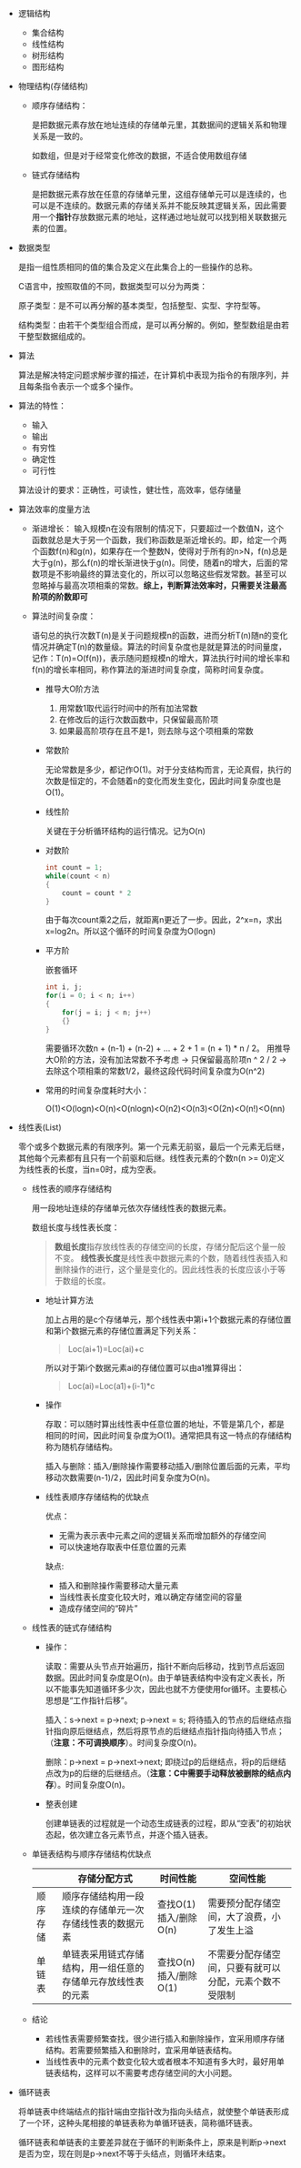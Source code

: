 - 逻辑结构
    - 集合结构
    - 线性结构
    - 树形结构
    - 图形结构
- 物理结构(存储结构)
    - 顺序存储结构：

        是把数据元素存放在地址连续的存储单元里，其数据间的逻辑关系和物理关系是一致的。

        如数组，但是对于经常变化修改的数据，不适合使用数组存储

    - 链式存储结构

        是把数据元素存放在任意的存储单元里，这组存储单元可以是连续的，也可以是不连续的。数据元素的存储关系并不能反映其逻辑关系，因此需要用一个**指针**存放数据元素的地址，这样通过地址就可以找到相关联数据元素的位置。
- 数据类型

    是指一组性质相同的值的集合及定义在此集合上的一些操作的总称。

    C语言中，按照取值的不同，数据类型可以分为两类：

    原子类型：是不可以再分解的基本类型，包括整型、实型、字符型等。

    结构类型：由若干个类型组合而成，是可以再分解的。例如，整型数组是由若干整型数据组成的。



- 算法

    算法是解决特定问题求解步骤的描述，在计算机中表现为指令的有限序列，并且每条指令表示一个或多个操作。

- 算法的特性：
    - 输入
    - 输出
    - 有穷性
    - 确定性
    - 可行性

    算法设计的要求：正确性，可读性，健壮性，高效率，低存储量

- 算法效率的度量方法

    - 渐进增长： 输入规模n在没有限制的情况下，只要超过一个数值N，这个函数就总是大于另一个函数，我们称函数是渐近增长的。即，给定一个两个函数f(n)和g(n)，如果存在一个整数N，使得对于所有的n>N，f(n)总是大于g(n)，那么f(n)的增长渐进快于g(n)。同使，随着n的增大，后面的常数项是不影响最终的算法变化的，所以可以忽略这些假发常数。甚至可以忽略掉与最高次项相乘的常数。**综上，判断算法效率时，只需要关注最高阶项的阶数即可**

    - 算法时间复杂度：

        语句总的执行次数T(n)是关于问题规模n的函数，进而分析T(n)随n的变化情况并确定T(n)的数量级。算法的时间复杂度也是就是算法的时间量度，记作：T(n)=O(f(n))，表示随问题规模n的增大，算法执行时间的增长率和f(n)的增长率相同，称作算法的渐进时间复杂度，简称时间复杂度。

        - 推导大O阶方法

            1. 用常数1取代运行时间中的所有加法常数
            2. 在修改后的运行次数函数中，只保留最高阶项
            3. 如果最高阶项存在且不是1，则去除与这个项相乘的常数
        
        - 常数阶

            无论常数是多少，都记作O(1)。对于分支结构而言，无论真假，执行的次数是恒定的，不会随着n的变化而发生变化，因此时间复杂度也是O(1)。

        - 线性阶

            关键在于分析循环结构的运行情况。记为O(n)

        - 对数阶

            ```C
            int count = 1;
            while(count < n)
            {
                count = count * 2
            }
            ```
            由于每次count乘2之后，就距离n更近了一步。因此，2^x=n，求出x=log2n。所以这个循环的时间复杂度为O(logn)
        
        - 平方阶

            嵌套循环
            ```C
            int i, j;
            for(i = 0; i < n; i++)
            {
                for(j = i; j < n; j++)
                {}
            }
            ```
            需要循环次数n + (n-1) + (n-2) + ... + 2 + 1 = (n + 1) * n / 2。
            用推导大O阶的方法，没有加法常数不予考虑 -> 只保留最高阶项n ^ 2 / 2 -> 去除这个项相乘的常数1/2，最终这段代码时间复杂度为O(n^2)

        - 常用的时间复杂度耗时大小：

            O(1)<O(logn)<O(n)<O(nlogn)<O(n2)<O(n3)<O(2n)<O(n!)<O(nn)

- 线性表(List)

    零个或多个数据元素的有限序列。第一个元素无前驱，最后一个元素无后继，其他每个元素都有且只有一个前驱和后继。线性表元素的个数n(n >= 0)定义为线性表的长度，当n=0时，成为空表。

    - 线性表的顺序存储结构

        用一段地址连续的存储单元依次存储线性表的数据元素。

        数组长度与线性表长度：

        > **数组长度**指存放线性表的存储空间的长度，存储分配后这个量一般不变。
        **线性表长度**是线性表中数据元素的个数，随着线性表插入和删除操作的进行，这个量是变化的。因此线性表的长度应该小于等于数组的长度。


        - 地址计算方法

            加上占用的是c个存储单元，那个线性表中第i+1个数据元素的存储位置和第i个数据元素的存储位置满足下列关系：
            > Loc(ai+1)=Loc(ai)+c

            所以对于第i个数据元素ai的存储位置可以由a1推算得出：
            > Loc(ai)=Loc(a1)+(i-1)*c
        
        - 操作

            存取：可以随时算出线性表中任意位置的地址，不管是第几个，都是相同的时间，因此时间复杂度为O(1)。通常把具有这一特点的存储结构称为随机存储结构。

            插入与删除：插入/删除操作需要移动插入/删除位置后面的元素，平均移动次数需要(n-1)/2，因此时间复杂度为O(n)。

        - 线性表顺序存储结构的优缺点

            优点：
            - 无需为表示表中元素之间的逻辑关系而增加额外的存储空间
            - 可以快速地存取表中任意位置的元素

            缺点:
            - 插入和删除操作需要移动大量元素
            - 当线性表长度变化较大时，难以确定存储空间的容量
            - 造成存储空间的“碎片”

    - 线性表的链式存储结构      

        - 操作：

            读取：需要从头节点开始遍历，指针不断向后移动，找到节点后返回数据。因此时间复杂度是O(n)。由于单链表结构中没有定义表长，所以不能事先知道循环多少次，因此也就不方便使用for循环。主要核心思想是“工作指针后移”。

            插入：s->next = p->next; p->next = s; 将待插入的节点的后继结点指针指向原后继结点，然后将原节点的后继结点指针指向待插入节点；（**注意：不可调换顺序**）。时间复杂度O(n)。

            删除：p->next = p->next->next; 即绕过p的后继结点，将p的后继结点改为p的后继的后继结点。（**注意：C中需要手动释放被删除的结点内存**）。时间复杂度O(n)。

        - 整表创建

            创建单链表的过程就是一个动态生成链表的过程，即从“空表”的初始状态起，依次建立各元素节点，并逐个插入链表。
    
    - 单链表结构与顺序存储结构优缺点

        |                |存储分配方式      |时间性能            |空间性能     
        -----------------|-----------------|-------------------|-------------
        顺序存储|顺序存储结构用一段连续的存储单元一次存储线性表的数据元素|查找O(1) 插入/删除O(n)|需要预分配存储空间，大了浪费，小了发生上溢
        单链表|单链表采用链式存储结构，用一组任意的存储单元存放线性表的元素|查找O(n) 插入/删除O(1)|不需要分配存储空间，只要有就可以分配，元素个数不受限制

    - 结论

        - 若线性表需要频繁查找，很少进行插入和删除操作，宜采用顺序存储结构。若需要频繁插入和删除时，宜采用单链表结构。
        - 当线性表中的元素个数变化较大或者根本不知道有多大时，最好用单链表结构，这样可以不需要考虑存储空间的大小问题。

- 循环链表

    将单链表中终端结点的指针端由空指针改为指向头结点，就使整个单链表形成了一个环，这种头尾相接的单链表称为单循环链表，简称循环链表。

    循环链表和单链表的主要差异就在于循环的判断条件上，原来是判断p->next是否为空，现在则是p->next不等于头结点，则循环未结束。


